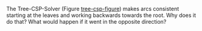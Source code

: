 

The Tree-CSP-Solver (Figure <a class="insideBookFigRef" target="_blank" href="https://simoncarrignon.github.io/aima-exercises/figures/tree-csp-figure.png">tree-csp-figure</a>) makes arcs consistent
starting at the leaves and working backwards towards the root. Why does
it do that? What would happen if it went in the opposite direction?

